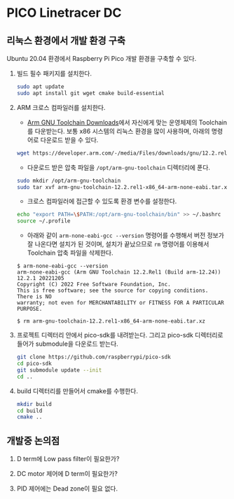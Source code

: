 # PICO Linetracer DC

## 리눅스 환경에서 개발 환경 구축
Ubuntu 20.04 환경에서 Raspberry Pi Pico 개발 환경을 구축할 수 있다.

1. 빌드 필수 패키지를 설치한다.
    
    ```bash
    sudo apt update
    sudo apt install git wget cmake build-essential
    ```
    
1. ARM 크로스 컴파일러를 설치한다.
    - [Arm GNU Toolchain Downloads](https://developer.arm.com/downloads/-/arm-gnu-toolchain-downloads)에서 자신에게 맞는 운영체제의 Toolchain를 다운받는다. 보통 x86 시스템의 리눅스 환경을 많이 사용하며, 아래의 명령어로 다운로드 받을 수 있다.
    
    ```bash
    wget https://developer.arm.com/-/media/Files/downloads/gnu/12.2.rel1/binrel/arm-gnu-toolchain-12.2.rel1-x86_64-arm-none-eabi.tar.xz
    ```
    
    - 다운로드 받은 압축 파일을 `/opt/arm-gnu-toolchain` 디렉터리에 푼다.
    
    ```bash
    sudo mkdir /opt/arm-gnu-toolchain
    sudo tar xvf arm-gnu-toolchain-12.2.rel1-x86_64-arm-none-eabi.tar.xz -C /opt/arm-gnu-toolchain --strip-components=1
    ```
    
    - 크로스 컴파일러에 접근할 수 있도록 환경 변수를 설정한다.
    
    ```bash
    echo "export PATH=\$PATH:/opt/arm-gnu-toolchain/bin" >> ~/.bashrc
    source ~/.profile
    ```
    
    - 아래와 같이 `arm-none-eabi-gcc --version` 명령어를 수행해서 버전 정보가 잘 나온다면 설치가 된 것이며, 설치가 끝났으므로 `rm` 명령어를 이용해서 Toolchain 압축 파일을 삭제한다.
    
    ```
    $ arm-none-eabi-gcc --version
    arm-none-eabi-gcc (Arm GNU Toolchain 12.2.Rel1 (Build arm-12.24)) 12.2.1 20221205
    Copyright (C) 2022 Free Software Foundation, Inc.
    This is free software; see the source for copying conditions.  There is NO
    warranty; not even for MERCHANTABILITY or FITNESS FOR A PARTICULAR PURPOSE.
    
    $ rm arm-gnu-toolchain-12.2.rel1-x86_64-arm-none-eabi.tar.xz
    ```
    
1. 프로젝트 디렉터리 안에서 pico-sdk를 내려받는다. 그리고 pico-sdk 디렉터리로 들어가 submodule을 다운로드 받는다.
    
    ```bash
    git clone https://github.com/raspberrypi/pico-sdk
    cd pico-sdk
    git submodule update --init
    cd ..
    ```
    
1. build 디렉터리를 만들어서 cmake를 수행한다.

    ```bash
    mkdir build
    cd build
    cmake ..
    ```
    
## 개발중 논의점

1. D term에 Low pass filter이 필요한가?


2. DC motor 제어에 D term이 필요한가?


3. PID 제어에는 Dead zone이 필요 없다.

